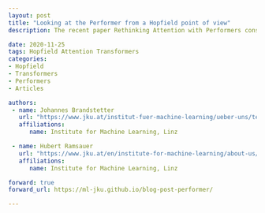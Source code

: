 ```yaml
---
layout: post
title: "Looking at the Performer from a Hopfield point of view"
description: The recent paper Rethinking Attention with Performers constructs a new efficient attention mechanism in an elegant way. It strongly reduces the computational cost for long sequences, while keeping the intriguing properties of the original attention mechanism. In doing so, Performers have a complexity only linear in the input length, in contrast to the quadratic complexity of standard transformers. This is a major breakthrough in the strive of improving transformer models.

date: 2020-11-25
tags: Hopfield Attention Transformers
categories:
- Hopfield
- Transformers
- Performers
- Articles

authors:
 - name: Johannes Brandstetter
   url: "https://www.jku.at/institut-fuer-machine-learning/ueber-uns/team/ass-prof-dr-johannes-brandstetter/"
   affiliations:
      name: Institute for Machine Learning, Linz

 - name: Hubert Ramsauer
   url: "https://www.jku.at/en/institute-for-machine-learning/about-us/team/hubert-ramsauer/"
   affiliations:
      name: Institute for Machine Learning, Linz

forward: true
forward_url: https://ml-jku.github.io/blog-post-performer/

---
```

